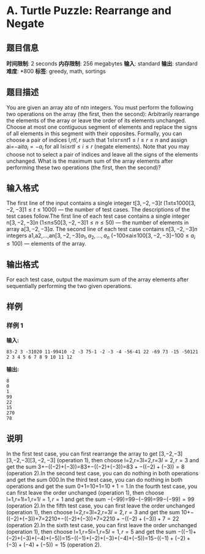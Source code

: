 # A. Turtle Puzzle: Rearrange and Negate

## 题目信息

**时间限制**: 2 seconds
**内存限制**: 256 megabytes
**输入**: standard
**输出**: standard
**难度**: *800
**标签**: greedy, math, sortings

## 题目描述

You are given an array a$t$$a$ of n$t$$n$ integers. You must perform the following two operations on the array (the first, then the second): Arbitrarily rearrange the elements of the array or leave the order of its elements unchanged. Choose at most one contiguous segment of elements and replace the signs of all elements in this segment with their opposites. Formally, you can choose a pair of indices l,r$t$$l, r$ such that 1≤l≤r≤n$t$$1 \le l \le r \le n$ and assign ai=−ai$t$$a_i = -a_i$ for all l≤i≤r$t$$l \le i \le r$ (negate elements). Note that you may choose not to select a pair of indices and leave all the signs of the elements unchanged. What is the maximum sum of the array elements after performing these two operations (the first, then the second)?

## 输入格式

The first line of the input contains a single integer t$[3,-2,-3]$$t$ (1≤t≤1000$[3,-2,-3]$$1 \le t \le 1000$) — the number of test cases. The descriptions of the test cases follow.The first line of each test case contains a single integer n$[3,-2,-3]$$n$ (1≤n≤50$[3,-2,-3]$$1 \le n \le 50$) — the number of elements in array a$[3,-2,-3]$$a$. The second line of each test case contains n$[3,-2,-3]$$n$ integers a1,a2,…,an$[3,-2,-3]$$a_1, a_2, \ldots, a_n$ (−100≤ai≤100$[3,-2,-3]$$-100 \le a_i \le 100$) — elements of the array.

## 输出格式

For each test case, output the maximum sum of the array elements after sequentially performing the two given operations.

## 样例

### 样例 1

**输入:**
```
83-2 3 -31020 11-99410 -2 -3 75-1 -2 -3 -4 -56-41 22 -69 73 -15 -50121 2 3 4 5 6 7 8 9 10 11 12
```

**输出:**
```
8
0
1
99
22
15
270
78
```

## 说明

In the first test case, you can first rearrange the array to get [3,−2,−3][3,−2,−3]$[3,-2,-3]$ (operation 1), then choose l=2,r=3l=2,r=3$l = 2, r = 3$ and get the sum 3+−((−2)+(−3))=83+−((−2)+(−3))=8$3 + -((-2) + (-3)) = 8$ (operation 2).In the second test case, you can do nothing in both operations and get the sum 00$0$.In the third test case, you can do nothing in both operations and get the sum 0+1=10+1=1$0 + 1 = 1$.In the fourth test case, you can first leave the order unchanged (operation 1), then choose l=1,r=1l=1,r=1$l = 1, r = 1$ and get the sum −(−99)=99−(−99)=99$-(-99) = 99$ (operation 2).In the fifth test case, you can first leave the order unchanged (operation 1), then choose l=2,r=3l=2,r=3$l = 2, r = 3$ and get the sum 10+−((−2)+(−3))+7=2210+−((−2)+(−3))+7=22$10 + -((-2) + (-3)) + 7 = 22$ (operation 2).In the sixth test case, you can first leave the order unchanged (operation 1), then choose l=1,r=5l=1,r=5$l = 1, r = 5$ and get the sum −((−1)+(−2)+(−3)+(−4)+(−5))=15−((−1)+(−2)+(−3)+(−4)+(−5))=15$-((-1)+(-2)+(-3)+(-4)+(-5))=15$ (operation 2).
